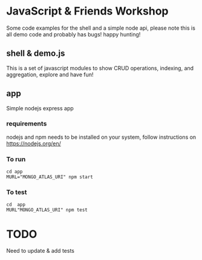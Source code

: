 # JavaScript & Friends Workshop
Some code examples for the shell and a simple node api, please note this is all demo code 
and probably has bugs! happy hunting!

## shell & demo.js
This is a set of javascript modules to show CRUD operations, indexing, and aggregation, 
explore and have fun!

## app
Simple nodejs express app

### requirements
nodejs and npm needs to be installed on your system, follow instructions on https://nodejs.org/en/

### To run
```
cd app
MURL="MONGO_ATLAS_URI" npm start
```

### To test
```
cd  app
MURL"MONGO_ATLAS_URI" npm test
```

# TODO
Need to update & add tests